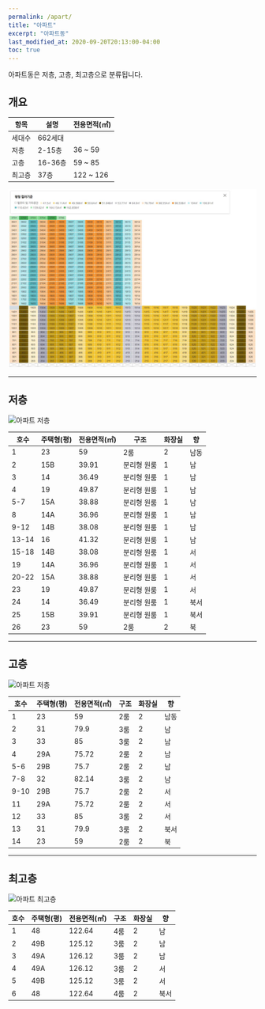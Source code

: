 ```yaml
---
permalink: /apart/
title: "아파트"
excerpt: "아파트동"
last_modified_at: 2020-09-20T20:13:00-04:00
toc: true
---
```


아파트동은 저층, 고층, 최고층으로 분류됩니다.

## 개요

| 항목 | 설명 | 전용면적(㎡) |
| ---- | ---- | ---- |
| 세대수 | 662세대 | |
| 저층 | 2-15층 | 36 ~ 59 |
| 고층 | 16-36층 | 59 ~ 85 |
| 최고층 | 37층 | 122 ~ 126 |

![층별호수](/assets/images/apart_type.jpg)

---

## 저층

![아파트 저층](/assets/images/apart_low.jpg)

| 호수 | 주택형(평) | 전용면적(㎡) | 구조 | 화장실 | 향 |
| ---- | ---- | ---- |  ---- |  ---- |  ---- |
| 1 | 23 | 59 | 2룸 | 2 | 남동 |
| 2 | 15B | 39.91 | 분리형 원룸 | 1 | 남 |
| 3 | 14 | 36.49 | 분리형 원룸 | 1 | 남 |
| 4 | 19 | 49.87 | 분리형 원룸 | 1 | 남 |
| 5-7 | 15A | 38.88 | 분리형 원룸 | 1 | 남 |
| 8 | 14A | 36.96 | 분리형 원룸 | 1 | 남 |
| 9-12 | 14B | 38.08 | 분리형 원룸 | 1 | 남 |
| 13-14 | 16 | 41.32 | 분리형 원룸 | 1 | 남 |
| 15-18 | 14B | 38.08 | 분리형 원룸 | 1 | 서 |
| 19 | 14A | 36.96 | 분리형 원룸 | 1 | 서 |
| 20-22 | 15A | 38.88 | 분리형 원룸 | 1 | 서 |
| 23 | 19 | 49.87 | 분리형 원룸 | 1 | 서 |
| 24 | 14 | 36.49 | 분리형 원룸 | 1 | 북서 |
| 25 | 15B | 39.91 | 분리형 원룸 | 1 | 북서 |
| 26 | 23 | 59 | 2룸 | 2 | 북 |

---

## 고층

![아파트 저층](/assets/images/apart_high.jpg)

| 호수 | 주택형(평) | 전용면적(㎡) | 구조 | 화장실 | 향 |
| ---- | ---- | ---- |  ---- |  ---- |  ---- |
| 1 | 23 | 59 | 2룸 | 2 | 남동 |
| 2 | 31 | 79.9 | 3룸 | 2 | 남 |
| 3 | 33 | 85 | 3룸 | 2 | 남 |
| 4 | 29A | 75.72 | 2룸 | 2 | 남 |
| 5-6 | 29B | 75.7 | 2룸 | 2 | 남 |
| 7-8 | 32 | 82.14 | 3룸 | 2 | 남 |
| 9-10 | 29B | 75.7 | 2룸 | 2 | 서 |
| 11 | 29A | 75.72 | 2룸 | 2 | 서 |
| 12 | 33 | 85 | 3룸 | 2 | 서 |
| 13 | 31 | 79.9 | 3룸 | 2 | 북서 |
| 14 | 23 | 59 | 2룸 | 2 | 북 |

---

## 최고층

![아파트 최고층](/assets/images/apart_top.jpg)

| 호수 | 주택형(평) | 전용면적(㎡) | 구조 | 화장실 | 향 |
| ---- | ---- | ---- |  ---- |  ---- |  ---- |
| 1 | 48 | 122.64 | 4룸 | 2 | 남 |
| 2 | 49B | 125.12 | 3룸 | 2 | 남 |
| 3 | 49A | 126.12 | 3룸 | 2 | 남 |
| 4 | 49A | 126.12 | 3룸 | 2 | 서 |
| 5 | 49B | 125.12 | 3룸 | 2 | 서 |
| 6 | 48 | 122.64 | 4룸 | 2 | 북서 |
